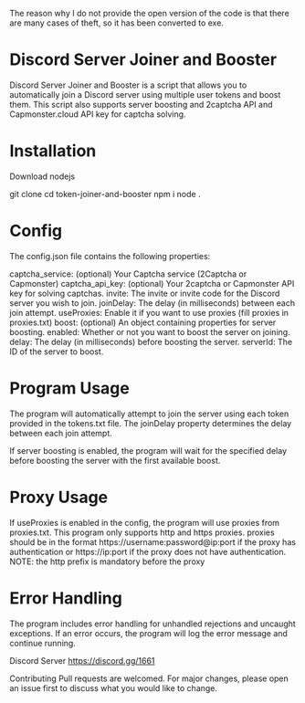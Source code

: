The reason why I do not provide the open version of the code is that there are many cases of theft, so it has been converted to exe.

# Discord Server Joiner and Booster
Discord Server Joiner and Booster is a script that allows you to automatically join a Discord server using multiple user tokens and boost them. This script also supports server boosting and 2captcha API and Capmonster.cloud API key for captcha solving.

# Installation
Download nodejs

git clone
cd token-joiner-and-booster
npm i
node .

# Config
The config.json file contains the following properties:

captcha_service: (optional) Your Captcha service (2Captcha or Capmonster)
captcha_api_key: (optional) Your 2captcha or Capmonster API key for solving captchas.
invite: The invite or invite code for the Discord server you wish to join.
joinDelay: The delay (in milliseconds) between each join attempt.
useProxies: Enable it if you want to use proxies (fill proxies in proxies.txt)
boost: (optional) An object containing properties for server boosting.
enabled: Whether or not you want to boost the server on joining.
delay: The delay (in milliseconds) before boosting the server.
serverId: The ID of the server to boost.

# Program Usage
The program will automatically attempt to join the server using each token provided in the tokens.txt file. The joinDelay property determines the delay between each join attempt.

If server boosting is enabled, the program will wait for the specified delay before boosting the server with the first available boost.

# Proxy Usage
If useProxies is enabled in the config, the program will use proxies from proxies.txt. This program only supports http and https proxies. proxies should be in the format https://username:password@ip:port if the proxy has authentication or https://ip:port if the proxy does not have authentication. NOTE: the http prefix is mandatory before the proxy

# Error Handling
The program includes error handling for unhandled rejections and uncaught exceptions. If an error occurs, the program will log the error message and continue running.

Discord Server
https://discord.gg/1661

Contributing
Pull requests are welcomed. For major changes, please open an issue first to discuss what you would like to change.
